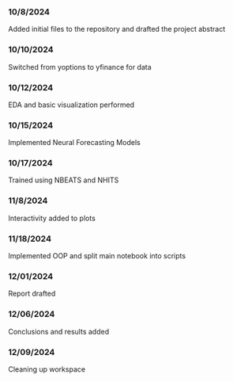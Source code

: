 ### 10/8/2024
Added initial files to the repository and drafted the project abstract

### 10/10/2024
Switched from yoptions to yfinance for data

### 10/12/2024
EDA and basic visualization performed

### 10/15/2024
Implemented Neural Forecasting Models

### 10/17/2024
Trained using NBEATS and NHITS

### 11/8/2024
Interactivity added to plots

### 11/18/2024
Implemented OOP and split main notebook into scripts

### 12/01/2024
Report drafted

### 12/06/2024
Conclusions and results added

### 12/09/2024
Cleaning up workspace
